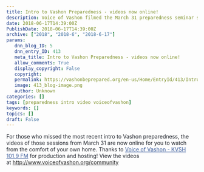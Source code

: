 ```yaml
---
title: Intro to Vashon Preparedness - videos now online!
description: Voice of Vashon filmed the March 31 preparedness seminar so you can watch it from home anytime.
date: 2018-06-17T14:39:00Z
PublishDate: 2018-06-17T14:39:00Z
archive: ["2018", "2018-6", "2018-6-17"]
params:
   dnn_blog_ID: 5
   dnn_entry_ID: 413
   meta_title: Intro to Vashon Preparedness - videos now online!
   allow_comments: True
   display_copyright: False
   copyright: 
   permalink: https://vashonbeprepared.org/en-us/Home/EntryId/413/Intro-to-Vashon-Preparedness-videos-now-online
   image: 413_blog-image.png
   author: Unknown
categories: []
tags: [preparedness intro video voiceofvashon]
keywords: []
topics: []
draft: False
---
```


<span style="color: #1d2129;">For those who missed the most recent intro to Vashon preparedness, the videos of those sessions from March 31 are now online for you to watch from the comfort of your own home. Thanks to&nbsp;</span><a class="profileLink" href="https://www.facebook.com/pages/Voice-of-Vashon-KVSH-1019-FM/1501684570107410?fref=mentions" data-hovercard="/ajax/hovercard/page.php?id=1501684570107410&amp;extragetparams=%7B%22fref%22%3A%22mentions%22%7D" data-hovercard-prefer-more-content-show="1" style="color: #365899;">Voice of Vashon - KVSH 101.9 FM</a><span style="color: #1d2129;">&nbsp;for production and hosting! View the videos at&nbsp;</span><a href="http://www.voiceofvashon.org/community" target="_blank" data-ft="{'tn':'-U'}" rel="noopener nofollow" data-lynx-mode="asynclazy" data-lynx-uri="https://l.facebook.com/l.php?u=http%3A%2F%2Fwww.voiceofvashon.org%2Fcommunity&amp;h=AT0STPMOoCriMtcdsm3KUaHGAvRixmAeBdj1afGKphUzEgGacBVKz_Tl9yI-KFkP0GVoCH7yNuusydc73RG22qrYykoqYVO8nFsGNY4397T0aJtZ_zk_8Pi88WIOqU_VFRC77LgzyXsFm-LJ8b7R9FK7c1Rm" style="color: #365899;">http://www.voiceofvashon.org/community</a>
